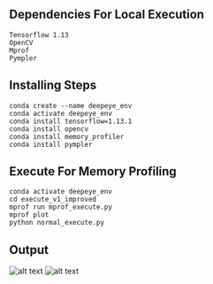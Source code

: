 ## Dependencies For Local Execution
    Tensorflow 1.13
    OpenCV
    Mprof
    Pympler

## Installing Steps
    conda create --name deepeye_env
    conda activate deepeye_env
    conda install tensorflow=1.13.1
    conda install opencv
    conda install memory_profiler
    conda install pympler

## Execute For Memory Profiling
    conda activate deepeye_env
    cd execute_v1_improved
    mprof run mprof_execute.py
    mprof plot
    python normal_execute.py

## Output
![alt text](https://raw.githubusercontent.com/cosmobiosis/vir291proj/main/local/execute_v1_improved/memory_obj.jpg)
![alt text](https://raw.githubusercontent.com/cosmobiosis/vir291proj/main/local/execute_v1_improved/stages.png)
